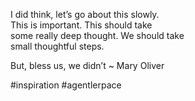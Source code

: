 I did think, let’s go about this slowly.  
This is important. This should take  
some really deep thought. We should take  
small thoughtful steps.

But, bless us, we didn’t ~ Mary Oliver

#inspiration #agentlerpace 